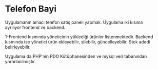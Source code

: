 # Telefon Bayi

Uygulamanın amacı telefon satış paneli yapmak. Uygulama iki kısıma ayrılıyor frontend ve backend.

1-Frontend kısmında yöneticinin yüklediği ürünler listenmektedir. Backend kısmında ise yönetici ürün ekleyebilir, silebilir, güncelleyebilir. Stok adedi belirleyebilir.

Uygulama da PHP'nin PDO Kütüphanesinden ve mysql veri tabanından yararlanılmıştır.
